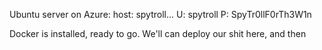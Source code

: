 Ubuntu server on Azure:
host: spytroll...
U: spytroll
P: SpyTr0llF0rTh3W1n

Docker is installed, ready to go.
We'll can deploy our shit here, and then 